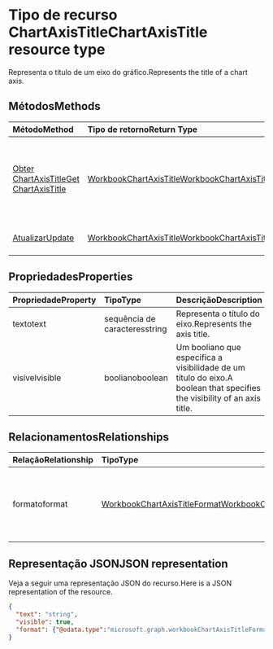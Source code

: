 # <a name="chartaxistitle-resource-type"></a><span data-ttu-id="503bb-101">Tipo de recurso ChartAxisTitle</span><span class="sxs-lookup"><span data-stu-id="503bb-101">ChartAxisTitle resource type</span></span>

<span data-ttu-id="503bb-102">Representa o título de um eixo do gráfico.</span><span class="sxs-lookup"><span data-stu-id="503bb-102">Represents the title of a chart axis.</span></span>


## <a name="methods"></a><span data-ttu-id="503bb-103">Métodos</span><span class="sxs-lookup"><span data-stu-id="503bb-103">Methods</span></span>

| <span data-ttu-id="503bb-104">Método</span><span class="sxs-lookup"><span data-stu-id="503bb-104">Method</span></span>           | <span data-ttu-id="503bb-105">Tipo de retorno</span><span class="sxs-lookup"><span data-stu-id="503bb-105">Return Type</span></span>    |<span data-ttu-id="503bb-106">Descrição</span><span class="sxs-lookup"><span data-stu-id="503bb-106">Description</span></span>|
|:---------------|:--------|:----------|
|[<span data-ttu-id="503bb-107">Obter ChartAxisTitle</span><span class="sxs-lookup"><span data-stu-id="503bb-107">Get ChartAxisTitle</span></span>](../api/chartaxistitle_get.md) | [<span data-ttu-id="503bb-108">WorkbookChartAxisTitle</span><span class="sxs-lookup"><span data-stu-id="503bb-108">WorkbookChartAxisTitle</span></span>](chartaxistitle.md) |<span data-ttu-id="503bb-109">Recupere as propriedades e os relacionamentos do objeto chartAxisTitle.</span><span class="sxs-lookup"><span data-stu-id="503bb-109">Read properties and relationships of chartAxisTitle object.</span></span>|
|[<span data-ttu-id="503bb-110">Atualizar</span><span class="sxs-lookup"><span data-stu-id="503bb-110">Update</span></span>](../api/chartaxistitle_update.md) | [<span data-ttu-id="503bb-111">WorkbookChartAxisTitle</span><span class="sxs-lookup"><span data-stu-id="503bb-111">WorkbookChartAxisTitle</span></span>](chartaxistitle.md)    |<span data-ttu-id="503bb-112">Atualize o objeto ChartAxisTitle.</span><span class="sxs-lookup"><span data-stu-id="503bb-112">Update ChartAxisTitle object.</span></span> |

## <a name="properties"></a><span data-ttu-id="503bb-113">Propriedades</span><span class="sxs-lookup"><span data-stu-id="503bb-113">Properties</span></span>
| <span data-ttu-id="503bb-114">Propriedade</span><span class="sxs-lookup"><span data-stu-id="503bb-114">Property</span></span>     | <span data-ttu-id="503bb-115">Tipo</span><span class="sxs-lookup"><span data-stu-id="503bb-115">Type</span></span>   |<span data-ttu-id="503bb-116">Descrição</span><span class="sxs-lookup"><span data-stu-id="503bb-116">Description</span></span>|
|:---------------|:--------|:----------|
|<span data-ttu-id="503bb-117">texto</span><span class="sxs-lookup"><span data-stu-id="503bb-117">text</span></span>|<span data-ttu-id="503bb-118">sequência de caracteres</span><span class="sxs-lookup"><span data-stu-id="503bb-118">string</span></span>|<span data-ttu-id="503bb-119">Representa o título do eixo.</span><span class="sxs-lookup"><span data-stu-id="503bb-119">Represents the axis title.</span></span>|
|<span data-ttu-id="503bb-120">visível</span><span class="sxs-lookup"><span data-stu-id="503bb-120">visible</span></span>|<span data-ttu-id="503bb-121">booliano</span><span class="sxs-lookup"><span data-stu-id="503bb-121">boolean</span></span>|<span data-ttu-id="503bb-122">Um booliano que especifica a visibilidade de um título do eixo.</span><span class="sxs-lookup"><span data-stu-id="503bb-122">A boolean that specifies the visibility of an axis title.</span></span>|

## <a name="relationships"></a><span data-ttu-id="503bb-123">Relacionamentos</span><span class="sxs-lookup"><span data-stu-id="503bb-123">Relationships</span></span>
| <span data-ttu-id="503bb-124">Relação</span><span class="sxs-lookup"><span data-stu-id="503bb-124">Relationship</span></span> | <span data-ttu-id="503bb-125">Tipo</span><span class="sxs-lookup"><span data-stu-id="503bb-125">Type</span></span>   |<span data-ttu-id="503bb-126">Descrição</span><span class="sxs-lookup"><span data-stu-id="503bb-126">Description</span></span>|
|:---------------|:--------|:----------|
|<span data-ttu-id="503bb-127">formato</span><span class="sxs-lookup"><span data-stu-id="503bb-127">format</span></span>|[<span data-ttu-id="503bb-128">WorkbookChartAxisTitleFormat</span><span class="sxs-lookup"><span data-stu-id="503bb-128">WorkbookChartAxisTitleFormat</span></span>](chartaxistitleformat.md)|<span data-ttu-id="503bb-p101">Representa a formatação do título do eixo do gráfico. Somente leitura.</span><span class="sxs-lookup"><span data-stu-id="503bb-p101">Represents the formatting of chart axis title. Read-only.</span></span>|

## <a name="json-representation"></a><span data-ttu-id="503bb-131">Representação JSON</span><span class="sxs-lookup"><span data-stu-id="503bb-131">JSON representation</span></span>

<span data-ttu-id="503bb-132">Veja a seguir uma representação JSON do recurso.</span><span class="sxs-lookup"><span data-stu-id="503bb-132">Here is a JSON representation of the resource.</span></span>

<!--{
  "blockType": "resource",
  "baseType": "microsoft.graph.entity",
  "optionalProperties": [],
  "@odata.type": "microsoft.graph.workbookChartAxisTitle"
}-->

```json
{
  "text": "string",
  "visible": true,
  "format": {"@odata.type":"microsoft.graph.workbookChartAxisTitleFormat"}
}

```

<!-- uuid: 8fcb5dbc-d5aa-4681-8e31-b001d5168d79
2015-10-25 14:57:30 UTC -->
<!-- {
  "type": "#page.annotation",
  "description": "ChartAxisTitle resource",
  "keywords": "",
  "section": "documentation",
  "tocPath": ""
}-->